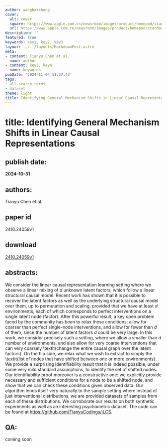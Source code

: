 ```yaml
---
author: wanghaisheng
cover:
  alt: cover
  square: https://www.apple.com.cn/newsroom/images/product/homepod/standard/Apple-HomePod-hero-230118_big.jpg.large_2x.jpg
  url: https://www.apple.com.cn/newsroom/images/product/homepod/standard/Apple-HomePod-hero-230118_big.jpg.large_2x.jpg
description: ''
featured: true
keywords: key1, key2, key3
layout: ../../layouts/MarkdownPost.astro
meta:
- content: Tianyu Chen et.al.
  name: author
- content: key3, key4
  name: keywords
pubDate: '2024-11-04 11:37:43'
tags:
- all search terms
- dataset
theme: light
title: Identifying General Mechanism Shifts in Linear Causal Representations
---
```


# title: Identifying General Mechanism Shifts in Linear Causal Representations 
## publish date: 
**2024-10-31** 
## authors: 
  Tianyu Chen et.al. 
## paper id
2410.24059v1
## download
[2410.24059v1](http://arxiv.org/abs/2410.24059v1)
## abstracts:
We consider the linear causal representation learning setting where we observe a linear mixing of $d$ unknown latent factors, which follow a linear structural causal model. Recent work has shown that it is possible to recover the latent factors as well as the underlying structural causal model over them, up to permutation and scaling, provided that we have at least $d$ environments, each of which corresponds to perfect interventions on a single latent node (factor). After this powerful result, a key open problem faced by the community has been to relax these conditions: allow for coarser than perfect single-node interventions, and allow for fewer than $d$ of them, since the number of latent factors $d$ could be very large. In this work, we consider precisely such a setting, where we allow a smaller than $d$ number of environments, and also allow for very coarse interventions that can very coarsely \textit{change the entire causal graph over the latent factors}. On the flip side, we relax what we wish to extract to simply the \textit{list of nodes that have shifted between one or more environments}. We provide a surprising identifiability result that it is indeed possible, under some very mild standard assumptions, to identify the set of shifted nodes. Our identifiability proof moreover is a constructive one: we explicitly provide necessary and sufficient conditions for a node to be a shifted node, and show that we can check these conditions given observed data. Our algorithm lends itself very naturally to the sample setting where instead of just interventional distributions, we are provided datasets of samples from each of these distributions. We corroborate our results on both synthetic experiments as well as an interesting psychometric dataset. The code can be found at https://github.com/TianyuCodings/iLCS.
## QA:
coming soon
